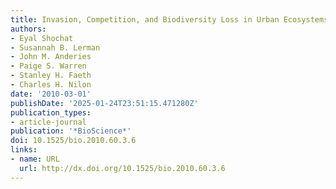 ```yaml
---
title: Invasion, Competition, and Biodiversity Loss in Urban Ecosystems
authors:
- Eyal Shochat
- Susannah B. Lerman
- John M. Anderies
- Paige S. Warren
- Stanley H. Faeth
- Charles H. Nilon
date: '2010-03-01'
publishDate: '2025-01-24T23:51:15.471280Z'
publication_types:
- article-journal
publication: '*BioScience*'
doi: 10.1525/bio.2010.60.3.6
links:
- name: URL
  url: http://dx.doi.org/10.1525/bio.2010.60.3.6
---
```

